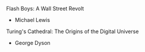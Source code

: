 Flash Boys: A Wall Street Revolt
- Michael Lewis

Turing's Cathedral: The Origins of the Digital Universe
- George Dyson
